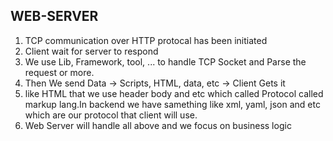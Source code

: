 ## WEB-SERVER

1. TCP communication over HTTP protocal has been initiated 
2. Client wait for server to respond 
3. We use Lib, Framework, tool, ... to handle TCP Socket and Parse the request or more. 
4. Then We send Data ->  Scripts, HTML, data, etc -> Client Gets it
5. like HTML that we use header body and etc  which called Protocol called markup lang.In backend we have samething like xml, yaml, json and etc which are our protocol that client will use.
6. Web Server will handle all above and we focus on business logic
